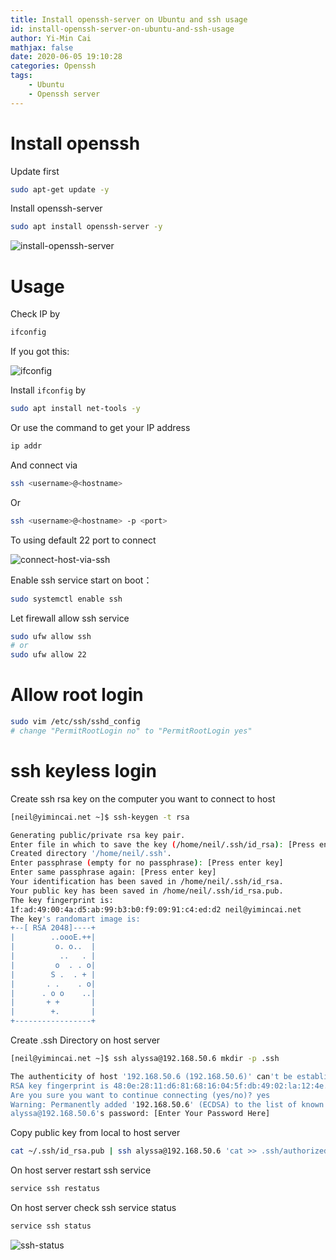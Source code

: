 ```yaml
---
title: Install openssh-server on Ubuntu and ssh usage
id: install-openssh-server-on-ubuntu-and-ssh-usage
author: Yi-Min Cai
mathjax: false
date: 2020-06-05 19:10:28
categories: Openssh
tags:
    - Ubuntu
    - Openssh server
---
```


# Install openssh

Update first

```bash
sudo apt-get update -y
```
<!-- more -->

Install openssh-server

```bash
sudo apt install openssh-server -y
```

![install-openssh-server](https://firebasestorage.googleapis.com/v0/b/hexo-neil-blog-db.appspot.com/o/blog-img%2Finstall-openssh-server-on-ubuntu-and-ssh-usage%2Finstall-openssh-server.png?alt=media&token=fd75beab-37c9-44a5-80fd-f06ccd322635)

# Usage

Check IP by

```bash
ifconfig
```

If you got this:

![ifconfig](https://firebasestorage.googleapis.com/v0/b/hexo-neil-blog-db.appspot.com/o/blog-img%2Finstall-openssh-server-on-ubuntu-and-ssh-usage%2Fifconfig.png?alt=media&token=bb9e2554-3172-4f15-92e4-107d7edd14d6)

Install `ifconfig` by 

```bash
sudo apt install net-tools -y
```

Or use the command to get your IP address

```bash
ip addr
```

And connect via 

```bash
ssh <username>@<hostname> 
```

Or 

```bash
ssh <username>@<hostname> -p <port>
```

To using default 22 port to connect

![connect-host-via-ssh](https://firebasestorage.googleapis.com/v0/b/hexo-neil-blog-db.appspot.com/o/blog-img%2Finstall-openssh-server-on-ubuntu-and-ssh-usage%2Fconnect-host-via-ssh.png?alt=media&token=4f510762-7107-4e2c-871b-3925286c908c)

Enable ssh service start on boot：

```bash
sudo systemctl enable ssh
```

Let firewall allow ssh service

```bash
sudo ufw allow ssh
# or
sudo ufw allow 22
```

# Allow root login

```bash
sudo vim /etc/ssh/sshd_config
# change "PermitRootLogin no" to "PermitRootLogin yes"
```

# ssh keyless login

Create ssh rsa key on the computer you want to connect to host

```bash
[neil@yimincai.net ~]$ ssh-keygen -t rsa

Generating public/private rsa key pair.
Enter file in which to save the key (/home/neil/.ssh/id_rsa): [Press enter key]
Created directory '/home/neil/.ssh'.
Enter passphrase (empty for no passphrase): [Press enter key]
Enter same passphrase again: [Press enter key]
Your identification has been saved in /home/neil/.ssh/id_rsa.
Your public key has been saved in /home/neil/.ssh/id_rsa.pub.
The key fingerprint is:
1f:ad:49:00:4a:d5:ab:99:b3:b0:f9:09:91:c4:ed:d2 neil@yimincai.net
The key's randomart image is:
+--[ RSA 2048]----+
|        ..oooE.++|
|         o. o..  |
|          ..   . |
|         o  . . o|
|        S .  . + |
|       . .    . o|
|      . o o    ..|
|       + +       |
|        +.       |
+-----------------+
```

Create .ssh Directory on host server

```bash
[neil@yimincai.net ~]$ ssh alyssa@192.168.50.6 mkdir -p .ssh

The authenticity of host '192.168.50.6 (192.168.50.6)' can't be established.
RSA key fingerprint is 48:0e:28:11:d6:81:68:16:04:5f:db:49:02:la:12:4e.
Are you sure you want to continue connecting (yes/no)? yes
Warning: Permanently added '192.168.50.6' (ECDSA) to the list of known hosts.
alyssa@192.168.50.6's password: [Enter Your Password Here]
```

Copy public key from local to host server

```bash
cat ~/.ssh/id_rsa.pub | ssh alyssa@192.168.50.6 'cat >> .ssh/authorized_keys'
```

On host server restart ssh service

```bash
service ssh restatus
```

On host server check ssh service status

```bash
service ssh status
```

![ssh-status](https://firebasestorage.googleapis.com/v0/b/hexo-neil-blog-db.appspot.com/o/blog-img%2Finstall-openssh-server-on-ubuntu-and-ssh-usage%2Fssh-status.png?alt=media&token=eca58be5-7ebb-42ad-9e97-b6b7da906b17)